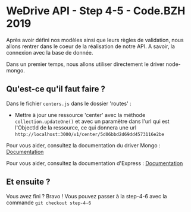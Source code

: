 # WeDrive API - Step 4-5 - Code.BZH 2019

Après avoir défini nos modèles ainsi que leurs règles de validation, nous allons rentrer dans le coeur de la réalisation de notre API. A savoir, la connexion avec la base de donnée.

Dans un premier temps, nous allons utiliser directement le driver node-mongo. 

## Qu'est-ce qu'il faut faire ? 

Dans le fichier ``centers.js`` dans le dossier 'routes' :

- Mettre à jour une ressource 'center' avec la méthode ``collection.updateOne()`` et avec un paramètre dans l'url qui est l'ObjectId de la ressource, ce qui donnera une url ``http://localhost:3000/v1/center/5d06bbd2d69dd4573116e2be``

Pour vous aider, consultez la documentation du driver Mongo : [Documentation](https://mongodb.github.io/node-mongodb-native/)

Pour vous aider, consultez la documentation d'Express : [Documentation](https://expressjs.com/fr/guide/routing.html)


## Et ensuite ? 

Vous avez fini ? Bravo ! Vous pouvez passer à la step-4-6 avec la commande ```git checkout step-4-6```